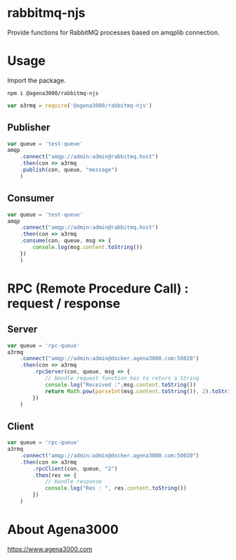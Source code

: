 # rabbitmq-njs

Provide functions for RabbitMQ processes based on amqplib connection.

# Usage
Import the package.

```
npm i @agena3000/rabbitmq-njs
```

```js
var a3rmq = require('@agena3000/rabbitmq-njs')
```

## Publisher
```js
var queue = 'test-queue'
amqp
    .connect("amqp://admin:admin@rabbitmq.host")
    .then(con => a3rmq
    .publish(con, queue, "message")
    )
```

## Consumer
```js
var queue = 'test-queue'
amqp
    .connect("amqp://admin:admin@rabbitmq.host")
    .then(con => a3rmq
    .consume(con, queue, msg => {
        console.log(msg.content.toString())
    })
    )
```

# RPC (Remote Procedure Call) : request / response
## Server
```js
var queue = 'rpc-queue'
a3rmq
    .connect("amqp://admin:admin@docker.agena3000.com:50020")
    .then(con => a3rmq
        .rpcServer(con, queue, msg => {
            // Handle request function has to return a String
            console.log("Received :",msg.content.toString())
            return Math.pow(parseInt(msg.content.toString()), 2).toString()
        })
    )
```

## Client
```js
var queue = 'rpc-queue'
a3rmq
    .connect("amqp://admin:admin@docker.agena3000.com:50020")
    .then(con => a3rmq
        .rpcClient(con, queue, "2")
        .then(res => {
            // Handle response
            console.log("Res : ", res.content.toString())
        })
    )
```

# About Agena3000
https://www.agena3000.com